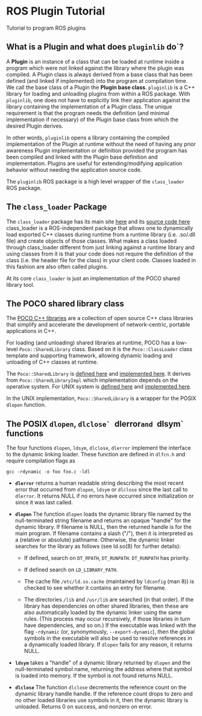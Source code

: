 
# ROS Plugin Tutorial

Tutorial to program ROS plugins

## What is a Plugin and what does `pluginlib` do`?

A **Plugin** is an instance of a class that can be loaded at runtime inside a program which were not linked against the library where the plugin was compiled.
A Plugin class is always derived from a base class that has been defined (and linked if implemented) into the program at compilation time.
We call the base class of a Plugin the **Plugin base class**.
`pluginlib` is a C++ library for loading and unloading plugins from within a ROS package.
With `pluginlib`, one does not have to explicitly link their application against the library containing the implementation of a Plugin class.
The unique requirement is that the program needs the definition (and minimal implementation if necessary) of the Plugin base class from which the desired Plugin derives.

In other words, `pluginlib` opens a library containing the compiled implementation of the Plugin at runtime without the need of having any prior awareness Plugin implementation or definition provided the program has been compiled and linked with the Plugin base definition and implementation. 
Plugins are useful for extending/modifying application behavior without needing the application source code.

The `pluginlib` ROS package is a high level wrapper of the `class_loader` ROS package.

## The `class_loader` Package

The `class_loader` package has its main site [here](http://wiki.ros.org/class_loader) and its [source code here](https://github.com/ros/class_loader)
class_loader is a ROS-independent package that allows one to dynamically load exported C++ classes during runtime from a runtime library (i.e. .so/.dll file) and create objects of those classes. What makes a class loaded through class_loader different from just linking against a runtime library and using classes from it is that your code does not require the definition of the class (i.e. the header file for the class) in your client code. Classes loaded in this fashion are also often called plugins.

At its core `class_loader` is just an implementation of the POCO shared library tool.

## The POCO shared library class

The [POCO C++ libraries](https://pocoproject.org) are a collection of open source C++ class libraries that simplify and accelerate the development of network-centric, portable applications in C++.

For loading (and unloading) shared libraries at runtime, POCO has a low-level `Poco::SharedLibrary` class. 
Based on it is the `Poco::ClassLoader` class template and supporting framework, allowing dynamic loading and unloading of C++ classes at runtime. 

The `Poco::SharedLibrary` is [defined here](https://github.com/austinsc/Poco/blob/f459e1ddb12354edd5c9908b2d53ec129bdcfa98/Foundation/include/Poco/SharedLibrary.h#L64) and [implemented here](https://github.com/austinsc/Poco/blob/master/Foundation/src/SharedLibrary.cpp).
It derives from `Poco::SharedLibraryImpl` which implementation depends on the operative system.
For UNIX system is [defined here](https://github.com/austinsc/Poco/blob/f459e1ddb12354edd5c9908b2d53ec129bdcfa98/Foundation/include/Poco/SharedLibrary_UNIX.h#L50) and [implemented here](https://github.com/austinsc/Poco/blob/master/Foundation/src/SharedLibrary_UNIX.cpp).

In the UNIX implementation, `Poco::SharedLibrary` is a wrapper for the POSIX `dlopen` function.

## The POSIX `dlopen`,  ``dlclose` ``dlerror`and `dlsym` functions

The four functions `dlopen`, `ldsym`, `dlclose`, `dlerror` implement the interface to the dynamic linking loader.
These function are defined in `dlfcn.h` and require compilation flags as
```
gcc -rdynamic -o foo foo.c -ldl 
```

- **`dlerror`** returns a human readable string describing the most recent error that occurred from `dlopen`, `ldsym` or `dlclose` since the last call to `dlerror`. 
It returns NULL if no errors have occurred since initialization or since it was last called.

- **`dlopen`** The function `dlopen` loads the dynamic library file named by the null-terminated string filename and returns an opaque "handle" for the dynamic library.
If filename is NULL, then the returned handle is for the main program. 
If filename contains a slash ("/"), then it is interpreted as a (relative or absolute) pathname. 
Otherwise, the dynamic linker searches for the library as follows (see ld.so(8) for further details):
    - If defined, search on `DT_RPATH`, `DT_RUNPATH`. `DT_RUNPATH` has priority.

    - If defined search on `LD_LIBRARY_PATH`. 
    - The cache file `/etc/ld.so.cache` (maintained by `ldconfig` (man 8)) is checked to see whether it contains an entry for filename.
    - The directories `/lib` and `/usr/lib` are searched (in that order).
If the library has dependencies on other shared libraries, then these are also automatically loaded by the dynamic linker using the same rules.
(This process may occur recursively, if those libraries in turn have dependencies, and so on.)
If the executable was linked with the flag `-rdynamic` (or, synonymously, `--export-dynamic`), then the global symbols in the executable will also be used to resolve references in a dynamically loaded library.
If `dlopen` fails for any reason, it returns NULL.

- **`ldsym`**  takes a "handle" of a dynamic library returned by `dlopen` and the null-terminated symbol name, returning the address where that symbol is loaded into memory. 
If the symbol is not found returns NULL.

- **`dlclose`** The function `dlclose` decrements the reference count on the dynamic library handle handle. 
If the reference count drops to zero and no other loaded libraries use symbols in it, then the dynamic library is unloaded.
Returns 0 on success, and nonzero on error.
